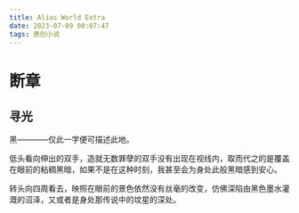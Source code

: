 ```yaml
---
title: Alias World Extra
date: 2023-07-09 00:07:47
tags: 原创小说
---
```


# 断章

## 寻光

黑————仅此一字便可描述此地。

低头看向伸出的双手，造就无数罪孽的双手没有出现在视线内，取而代之的是覆盖在眼前的粘稠黑暗，如果不是在这种时刻，我甚至会为身处此般黑暗感到安心。

转头向四周看去，映照在眼前的景色依然没有丝毫的改变，仿佛深陷由黑色墨水灌溉的沼泽，又或者是身处那传说中的坟星的深处。

